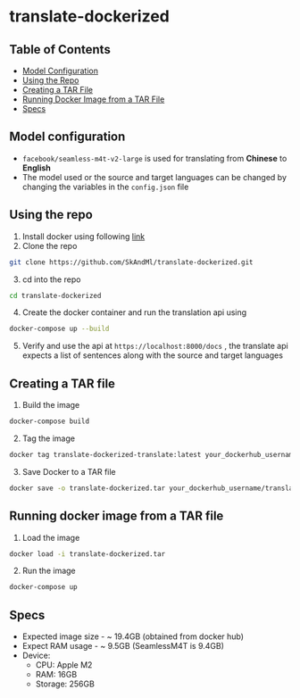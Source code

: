 # translate-dockerized

## Table of Contents
- [Model Configuration](#model-configuration)
- [Using the Repo](#using-the-repo)
- [Creating a TAR File](#creating-a-tar-file)
- [Running Docker Image from a TAR File](#running-docker-image-from-a-tar-file)
- [Specs](#specs)

## Model configuration
- `facebook/seamless-m4t-v2-large` is used for translating from **Chinese** to **English**
- The model used or the source and target languages can be changed by changing the variables in the `config.json` file

## Using the repo
1. Install docker using following [link](https://docs.docker.com/engine/install/)
2. Clone the repo
```bash
git clone https://github.com/SkAndMl/translate-dockerized.git 
```
3. cd into the repo
```bash
cd translate-dockerized
```
4. Create the docker container and run the translation api using
```bash
docker-compose up --build
```
5. Verify and use the api at `https://localhost:8000/docs` , the translate api expects a list of sentences along with the source and target languages

## Creating a TAR file
1. Build the image
```bash
docker-compose build
```
2. Tag the image
```bash
docker tag translate-dockerized-translate:latest your_dockerhub_username/translate-dockerized:latest
```
3. Save Docker to a TAR file
```bash
docker save -o translate-dockerized.tar your_dockerhub_username/translate-dockerized:latest
```
## Running docker image from a TAR file
1. Load the image
```bash
docker load -i translate-dockerized.tar
```
2. Run the image
```bash
docker-compose up
```

## Specs
- Expected image size - ~ 19.4GB (obtained from docker hub)
- Expect RAM usage - ~ 9.5GB (SeamlessM4T is 9.4GB)
- Device:
    *  CPU: Apple M2
    *  RAM: 16GB
    *  Storage: 256GB
